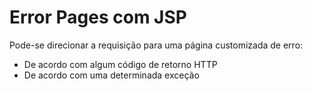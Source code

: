 # Error Pages com JSP

Pode-se direcionar a requisição para uma página customizada de erro:
<ul> 
<li>
 De acordo com algum código de retorno HTTP
 </li>
 <li>
  De acordo com uma determinada exceção
 </li>
</ul>
 
